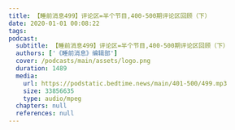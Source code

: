 ```yaml
---
title: 【睡前消息499】评论区=半个节目,400-500期评论区回顾（下）
date: 2020-01-01 00:08:22
tags:
podcast:
  subtitle: 【睡前消息499】评论区=半个节目,400-500期评论区回顾（下）
  authors: ['《睡前消息》编辑部']
  cover: /podcasts/main/assets/logo.png
  duration: 1489
  media:
    url: https://podstatic.bedtime.news/main/401-500/499.mp3
    size: 33856635
    type: audio/mpeg
  chapters: null
  references: null
---
```

